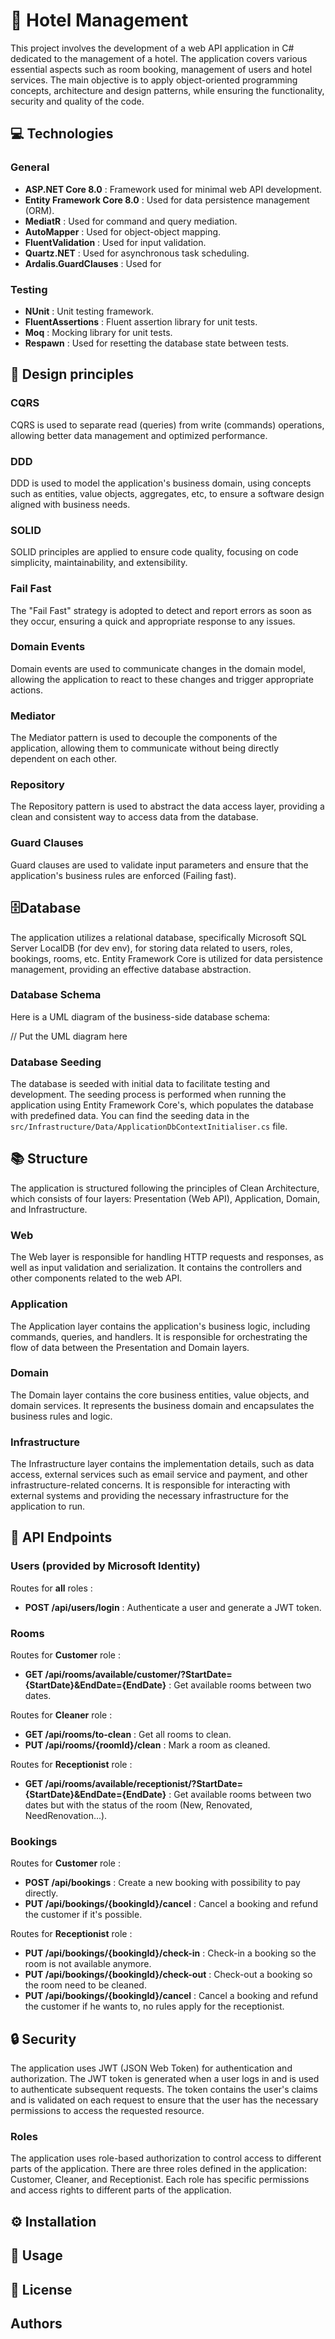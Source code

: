 ﻿# 🏨 Hotel Management
This project involves the development of a web API application in C# dedicated to the management of a hotel. The application covers various essential aspects such as room booking, management of users and hotel services. The main objective is to apply object-oriented programming concepts, architecture and design patterns, while ensuring the functionality, security and quality of the code.


## 💻 Technologies

### General
- **ASP.NET Core 8.0** : Framework used for minimal web API development.
- **Entity Framework Core 8.0** : Used for data persistence management (ORM).
- **MediatR** : Used for command and query mediation.
- **AutoMapper** :  Used for object-object mapping.
- **FluentValidation** : Used for input validation.
- **Quartz.NET** : Used for asynchronous task scheduling.
- **Ardalis.GuardClauses** : Used for 

### Testing
- **NUnit** : Unit testing framework.
- **FluentAssertions** : Fluent assertion library for unit tests.
- **Moq** : Mocking library for unit tests.
- **Respawn** : Used for resetting the database state between tests.

## 🎨 Design principles

### CQRS
CQRS is used to separate read (queries) from write (commands) operations, allowing better data management and optimized performance.

### DDD
DDD is used to model the application's business domain, using concepts such as entities, value objects, aggregates, etc, to ensure a software design aligned with business needs.

### SOLID
SOLID principles are applied to ensure code quality, focusing on code simplicity, maintainability, and extensibility.

### Fail Fast
The "Fail Fast" strategy is adopted to detect and report errors as soon as they occur, ensuring a quick and appropriate response to any issues.

### Domain Events
Domain events are used to communicate changes in the domain model, allowing the application to react to these changes and trigger appropriate actions.

### Mediator
The Mediator pattern is used to decouple the components of the application, allowing them to communicate without being directly dependent on each other.

### Repository
The Repository pattern is used to abstract the data access layer, providing a clean and consistent way to access data from the database.

### Guard Clauses
Guard clauses are used to validate input parameters and ensure that the application's business rules are enforced (Failing fast).

## 🗄️Database
The application utilizes a relational database, specifically Microsoft SQL Server LocalDB (for dev env), for storing data related to users, roles, bookings, rooms, etc. Entity Framework Core is utilized for data persistence management, providing an effective database abstraction.

### Database Schema
Here is a UML diagram of the business-side database schema:

// Put the UML diagram here

### Database Seeding
The database is seeded with initial data to facilitate testing and development. The seeding process is performed when running the application using Entity Framework Core's, which populates the database with predefined data. You can find the seeding data in the `src/Infrastructure/Data/ApplicationDbContextInitialiser.cs` file.


## 📚 Structure
The application is structured following the principles of Clean Architecture, which consists of four layers: Presentation (Web API), Application, Domain, and Infrastructure.

### Web
The Web layer is responsible for handling HTTP requests and responses, as well as input validation and serialization. It contains the controllers and other components related to the web API.

### Application
The Application layer contains the application's business logic, including commands, queries, and handlers. It is responsible for orchestrating the flow of data between the Presentation and Domain layers.

### Domain
The Domain layer contains the core business entities, value objects, and domain services. It represents the business domain and encapsulates the business rules and logic.

### Infrastructure
The Infrastructure layer contains the implementation details, such as data access, external services such as email service and payment, and other infrastructure-related concerns. It is responsible for interacting with external systems and providing the necessary infrastructure for the application to run.

## 🚦 API Endpoints

### Users (provided by Microsoft Identity)
Routes for **all** roles :
- **POST /api/users/login** : Authenticate a user and generate a JWT token.

### Rooms

Routes for **Customer** role :
- **GET /api/rooms/available/customer/?StartDate={StartDate}&EndDate={EndDate}** : Get available rooms between two dates.
  
Routes for **Cleaner** role :
- **GET /api/rooms/to-clean** : Get all rooms to clean.
- **PUT /api/rooms/{roomId}/clean** : Mark a room as cleaned.

Routes for **Receptionist** role :
- **GET /api/rooms/available/receptionist/?StartDate={StartDate}&EndDate={EndDate}** : Get available rooms between two dates but with the status of the room (New, Renovated, NeedRenovation...). 

### Bookings

Routes for **Customer** role :
- **POST /api/bookings** : Create a new booking with possibility to pay directly.
- **PUT /api/bookings/{bookingId}/cancel** : Cancel a booking and refund the customer if it's possible.

Routes for **Receptionist** role :
- **PUT /api/bookings/{bookingId}/check-in** : Check-in a booking so the room is not available anymore.
- **PUT /api/bookings/{bookingId}/check-out** : Check-out a booking so the room need to be cleaned.
- **PUT /api/bookings/{bookingId}/cancel** : Cancel a booking and refund the customer if he wants to, no rules apply for the receptionist.

## 🔒 Security
The application uses JWT (JSON Web Token) for authentication and authorization. The JWT token is generated when a user logs in and is used to authenticate subsequent requests. The token contains the user's claims and is validated on each request to ensure that the user has the necessary permissions to access the requested resource.

### Roles
The application uses role-based authorization to control access to different parts of the application. There are three roles defined in the application: Customer, Cleaner, and Receptionist. Each role has specific permissions and access rights to different parts of the application.

## ⚙️ Installation


## 🚀 Usage


## 📝 License


## Authors



